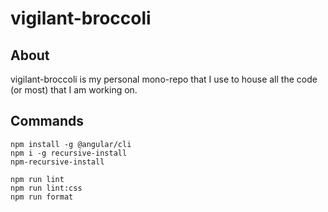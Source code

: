 # vigilant-broccoli

## About

vigilant-broccoli is my personal mono-repo that I use to house all the code (or most) that I am working on.

## Commands

```
npm install -g @angular/cli
npm i -g recursive-install
npm-recursive-install
```

```
npm run lint
npm run lint:css
npm run format
```
